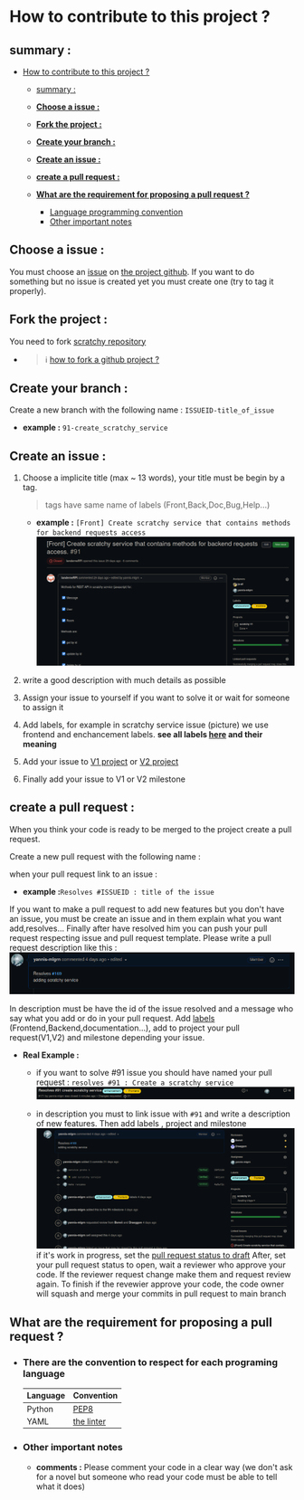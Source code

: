 # How to contribute to this project ?

## summary :

- [How to contribute to this project ?](#how-to-contribute-to-this-project-)
  - [summary :](#summary-)
  - [**Choose a issue :**](#choose-a-issue-)
  - [**Fork the project :**](#fork-the-project-)
  - [**Create your branch :**](#create-your-branch-)
  - [**Create an issue :**](#create-an-issue-)
  - [**create a pull request :**](#create-a-pull-request-)
  - [**What are the requirement for proposing a pull request ?**](#what-are-the-requirement-for-proposing-a-pull-request-)
 
     * [Language programming convention](##There-are-the-convention-to-respect-for-each-programing-language) 
     * [Other important notes](##Other-important-notes)


## **Choose a issue :**

You must choose an [issue](https://github.com/mdl29/scratchy/issues) on [the project github](https://github.com/mdl29/scratchy). If you want to do something but no issue is created yet you must create one (try to tag it properly).

## **Fork the project :**

You need to fork [scratchy repository](https://github.com/mdl29/scratchy)

 * >ℹ️ [how to fork a github project ?](https://guides.github.com/activities/forking/)


## **Create your branch :**

 Create a new branch with the following name :
 `ISSUEID-title_of_issue`
  * **example :** `91-create_scratchy_service`

## **Create an issue :**

1. Choose a implicite title (max ~ 13 words),
    your title must be begin by a tag.
    > tags have same name of labels (Front,Back,Doc,Bug,Help...)   
    * **example :** `[Front] Create scratchy service that contains methods for backend requests access`
    ![example issue](doc/example/example-issue2.png)
2. write a good description with much details as possible 

3. Assign your issue to yourself if you want to solve it or wait for someone to assign it

4. Add labels, for example in scratchy service issue (picture) we use frontend and enchancement labels.
**see all labels [here](https://github.com/mdl29/scratchy/labels) and their meaning**

4. Add your issue to [V1 project](https://github.com/mdl29/scratchy/projects/1) or [V2 project](https://github.com/mdl29/scratchy/projects/2)
 
5. Finally add your issue to V1 or V2 milestone 
  

## **create a pull request :**  

When you think your code is ready to be merged to the project create a pull request.

Create a new pull request with the following name :

when your pull request link to an issue :

* **example :**` Resolves #ISSUEID : title of the issue `

 If you want to make a pull request to add new features but you don't have an issue, you must be create an issue and in them explain what you want add,resolves... Finally after have resolved him you can push your pull request respecting issue and pull request template. Please write a pull request description like this :
  ![example](./doc/example/example-description.png)

   In description must be have the id of the issue resolved and a message who say what you add or do in your pull request. Add [labels](https://github.com/mdl29/scratchy/labels) (Frontend,Backend,documentation...), add to project your pull request(V1,V2) and milestone depending your issue.
    
* **Real Example :**   
   * if you want to solve #91 issue you should have named your pull request : `resolves #91 : Create a scratchy service` 
  ![example-issue](./doc/example/example_issue.png)

  * in description you must to link issue with `#91` and write a description of new features. Then add labels , project and milestone
    ![example-pull-request](./doc/example/example-pr.png)
if it's work in progress, set the [pull request status to draft](https://github.blog/2019-02-14-introducing-draft-pull-requests/)
After, set your pull request status to open, wait a reviewer who approve your code. If the reviewer request change make them and request review again. To finish if the revewier approve your code, the code owner will squash and merge
your commits in pull request to main branch 


## **What are the requirement for proposing a pull request ?**

- ### **There are the convention to respect for each programing language**


    | Language | Convention                                            |
    | -------- | ----------------------------------------------------- |
    | Python   | [PEP8](https://pep8.org/)                             |
    | YAML     | [the linter](https://github.com/adrienverge/yamllint) |

- ### **Other important notes**

   * **comments :**
    Please comment your code in a clear way (we don't ask for a novel but someone who read your code must be able to tell what it does)
